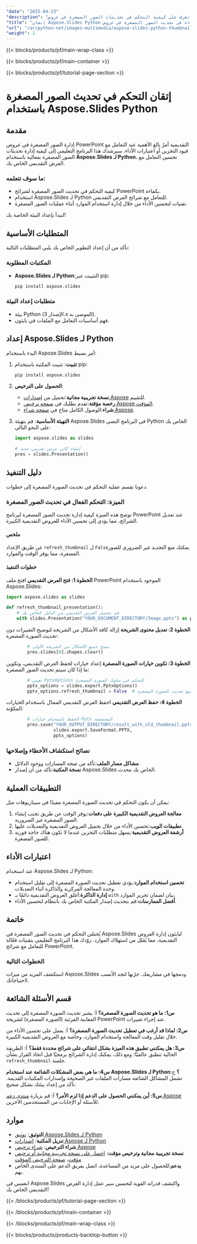 ```yaml
---
"date": "2025-04-23"
"description": "تعرف على كيفية التحكم في تحديثات الصور المصغرة في عروض PowerPoint باستخدام Aspose.Slides لـ Python، وتحسين الأداء واستخدام الموارد."
"title": "إتقان Aspose.Slides Python والتحكم بكفاءة في تحديث الصور المصغرة في عروض PowerPoint التقديمية"
"url": "/ar/python-net/images-multimedia/aspose-slides-python-thumbnail-refresh-control/"
"weight": 1
---
```


{{< blocks/products/pf/main-wrap-class >}}

{{< blocks/products/pf/main-container >}}

{{< blocks/products/pf/tutorial-page-section >}}
# إتقان التحكم في تحديث الصور المصغرة باستخدام Aspose.Slides Python

## مقدمة
إدارة الصور المصغرة في عروض PowerPoint التقديمية أمرٌ بالغ الأهمية عند التعامل مع قيود التخزين أو اعتبارات الأداء. سيرشدك هذا البرنامج التعليمي إلى كيفية إدارة تحديثات الصور المصغرة بفعالية باستخدام **Aspose.Slides لـ Python**، تحسين التعامل مع العرض التقديمي الخاص بك.

### ما سوف تتعلمه:
- كيفية التحكم في تحديث الصور المصغرة لشرائح PowerPoint بكفاءة.
- استخدام Aspose.Slides لـ Python للتعامل مع شرائح العرض التقديمي.
- تقنيات لتحسين الأداء من خلال إدارة استخدام الموارد أثناء عمليات الصور المصغرة.

لنبدأ بإعداد البيئة الخاصة بك!

## المتطلبات الأساسية
تأكد من أن إعداد التطوير الخاص بك يلبي المتطلبات التالية:

### المكتبات المطلوبة
- **Aspose.Slides لـ Python**:التثبيت عبر pip:
  
  ```bash
  pip install aspose.slides
  ```

### متطلبات إعداد البيئة
- بيئة Python (الإصدار 3.x الموصى به).
- فهم أساسيات التعامل مع الملفات في بايثون.

## إعداد Aspose.Slides لـ Python
البدء باستخدام Aspose.Slides أمر بسيط:

1. **تثبيت**:
   تثبيت المكتبة باستخدام pip:
   
   ```bash
   pip install aspose.slides
   ```

2. **الحصول على الترخيص**:
   - **نسخة تجريبية مجانية**:تحميل من [إصدارات Aspose](https://releases.aspose.com/slides/python-net/) للتقييم.
   - **رخصة مؤقتة**:تقدم بطلبك في [صفحة ترخيص Aspose المؤقت](https://purchase.aspose.com/temporary-license/).
   - **شراء**:الوصول الكامل متاح في [صفحة شراء Aspose](https://purchase.aspose.com/buy).

3. **التهيئة الأساسية**:
   قم بتهيئة Aspose.Slides في البرنامج النصي Python الخاص بك على النحو التالي:

   ```python
   import aspose.slides as slides
   
   # إنشاء كائن عرض تقديمي جديد
   pres = slides.Presentation()
   ```

## دليل التنفيذ
دعونا نقسم عملية التحكم في تحديث الصورة المصغرة إلى خطوات.

### الميزة: التحكم الفعال في تحديث الصور المصغرة
توضح هذه الميزة كيفية إدارة تحديث الصور المصغرة لبرنامج PowerPoint عند تعديل الشرائح، مما يؤدي إلى تحسين الأداء للعروض التقديمية الكبيرة.

#### ملخص
عن طريق الإعداد `refresh_thumbnail` ل `False`يمكنك منع التجديد غير الضروري للصور المصغرة، مما يوفر الوقت والموارد.

#### خطوات التنفيذ
**الخطوة 1: فتح العرض التقديمي**
افتح ملف PowerPoint الموجود باستخدام Aspose.Slides:

```python
import aspose.slides as slides

def refresh_thumbnail_presentation():
    # قم بتحميل العرض التقديمي من الدليل الخاص بك
    with slides.Presentation("YOUR_DOCUMENT_DIRECTORY/Image.pptx") as pres:
```

**الخطوة 2: تعديل محتوى الشريحة**
إزالة كافة الأشكال من الشريحة لتوضيح التغييرات دون تحديث الصورة المصغرة:

```python
        # مسح جميع الأشكال من الشريحة الأولى
        pres.slides[0].shapes.clear()
```

**الخطوة 3: تكوين خيارات الصورة المصغرة**
إعداد خيارات لحفظ العرض التقديمي، وتكوين ما إذا كان سيتم تحديث الصور المصغرة:

```python
        # تعيين PptxOptions للتحكم في سلوك الصورة المصغرة
        pptx_options = slides.export.PptxOptions()
        pptx_options.refresh_thumbnail = False  # يمنع تحديث الصورة المصغرة
```

**الخطوة 4: حفظ العرض التقديمي**
احفظ العرض التقديمي المعدّل باستخدام الخيارات المكوّنة:

```python
        # الحفظ باستخدام خيارات Pptx المخصصة
        pres.save("YOUR_OUTPUT_DIRECTORY/result_with_old_thumbnail.pptx",
                  slides.export.SaveFormat.PPTX,
                  pptx_options)
```

### نصائح استكشاف الأخطاء وإصلاحها
- **مشاكل مسار الملف**:تأكد من صحة المسارات ووجود الدلائل.
- **نسخة المكتبة**:تأكد من أن إصدار Aspose.Slides الخاص بك محدث.

## التطبيقات العملية
يمكن أن يكون التحكم في تحديث الصورة المصغرة مفيدًا في سيناريوهات مثل:
1. **معالجة العروض التقديمية الكبيرة على دفعات**:يوفر الوقت عن طريق تجنب إنشاء الصور المصغرة غير الضرورية.
2. **تطبيقات الويب**:تحسين الأداء من خلال تحميل العروض التقديمية والتعديلات عليها.
3. **أرشفة العروض التقديمية**:يسهل متطلبات التخزين عندما لا تكون هناك حاجة فورية للصور المصغرة.

## اعتبارات الأداء
عند استخدام Aspose.Slides لـ Python:
- **تحسين استخدام الموارد**:يؤدي تعطيل تحديث الصورة المصغرة إلى تقليل استخدام وحدة المعالجة المركزية والذاكرة أثناء التعديلات.
- **إدارة الذاكرة**:أغلق العروض التقديمية دائمًا بـ `with` بيان لضمان تحرير الموارد.
- **أفضل الممارسات**:قم بتحديث إصدار المكتبة الخاص بك بانتظام لتحسين الأداء.

## خاتمة
يُحسّن التحكم في تحديث الصور المصغرة في Aspose.Slides لبايثون إدارة العروض التقديمية، مما يُقلل من استهلاك الموارد. زوّدك هذا البرنامج التعليمي بتقنيات فعّالة للتعامل مع شرائح PowerPoint.

### الخطوات التالية
استكشف المزيد من ميزات Aspose.Slides ودمجها في مشاريعك. جرّبها لتجد الأنسب لاحتياجاتك.

## قسم الأسئلة الشائعة
**س1: ما هو تحديث الصورة المصغرة؟**
أ: يشير تحديث الصورة المصغرة إلى تحديث المعاينة المرئية (الصورة المصغرة) لشريحة PowerPoint عند إجراء تغييرات.

**س2: لماذا قد أرغب في تعطيل تحديث الصورة المصغرة؟**
أ: يعمل على تحسين الأداء من خلال تقليل وقت المعالجة واستخدام الموارد، وخاصة مع العروض التقديمية الكبيرة.

**س3: هل يمكنني تطبيق هذه الميزة بشكل انتقائي على شرائح محددة فقط؟**
أ: الطريقة الحالية تنطبق عالميًا؛ ومع ذلك، يمكنك إدارة الشرائح برمجيًا قبل اتخاذ القرار بشأن `refresh_thumbnail` جلسة.

**س4: ما هي بعض المشكلات الشائعة عند استخدام Aspose.Slides لـ Python؟**
ج: تشمل المشاكل الشائعة مسارات الملفات غير الصحيحة وإصدارات المكتبات القديمة. تأكد من إعداد بيئتك بشكل صحيح.

**س5: أين يمكنني الحصول على الدعم إذا لزم الأمر؟**
أ: قم بزيارة [منتدى دعم Aspose](https://forum.aspose.com/c/slides/11) للأسئلة أو الإجابات من المستخدمين الآخرين.

## موارد
- **التوثيق**: [توثيق Aspose.Slides لـ Python](https://reference.aspose.com/slides/python-net/)
- **تنزيل المكتبة**: [إصدارات Aspose لـ Python](https://releases.aspose.com/slides/python-net/)
- **شراء الترخيص**: [شراء ترخيص Aspose](https://purchase.aspose.com/buy)
- **نسخة تجريبية مجانية وترخيص مؤقت**: [احصل على نسخة تجريبية مجانية أو ترخيص مؤقت](https://releases.aspose.com/slides/python-net/)، [صفحة الترخيص المؤقت](https://purchase.aspose.com/temporary-license/)
- **يدعم**:للحصول على مزيد من المساعدة، اتصل بفريق الدعم على المنتدى الخاص بهم.

انغمس في Aspose.Slides واكتشف قدراته القوية لتحسين سير عمل إدارة العرض التقديمي الخاص بك!

{{< /blocks/products/pf/tutorial-page-section >}}

{{< /blocks/products/pf/main-container >}}

{{< /blocks/products/pf/main-wrap-class >}}

{{< blocks/products/products-backtop-button >}}